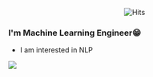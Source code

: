 
 <div align=center>

![Hits](https://hits.seeyoufarm.com/api/count/incr/badge.svg?url=https%3A%2F%2Fgithub.com%2Fheohyunjun&count_bg=%2379C83D&title_bg=%23555555&icon=&icon_color=%23E7E7E7&title=hits&edge_flat=false)
</div>

 ### I'm Machine Learning Engineer😁
 - I am interested in NLP




<a href="https://junnyhi.tistory.com/" target="_blank"><img src="https://img.shields.io/badge/Study blog-FF5722?style=flat-square&logo=Blogger&logoColor=white"/></a>
